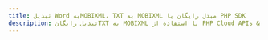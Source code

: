 ---title: تبدیل Word بهMOBIXML، TXT به MOBIXML مبدل رایگان یا PHP SDKdescription: تبدیل رایگانTXT به MOBIXML با استفاده از PHP Cloud APIs & SDK. همچنین اسناد Microsoft Word و OpenOffice را در Cloud ایجاد، ویرایش و رندر کنید.---